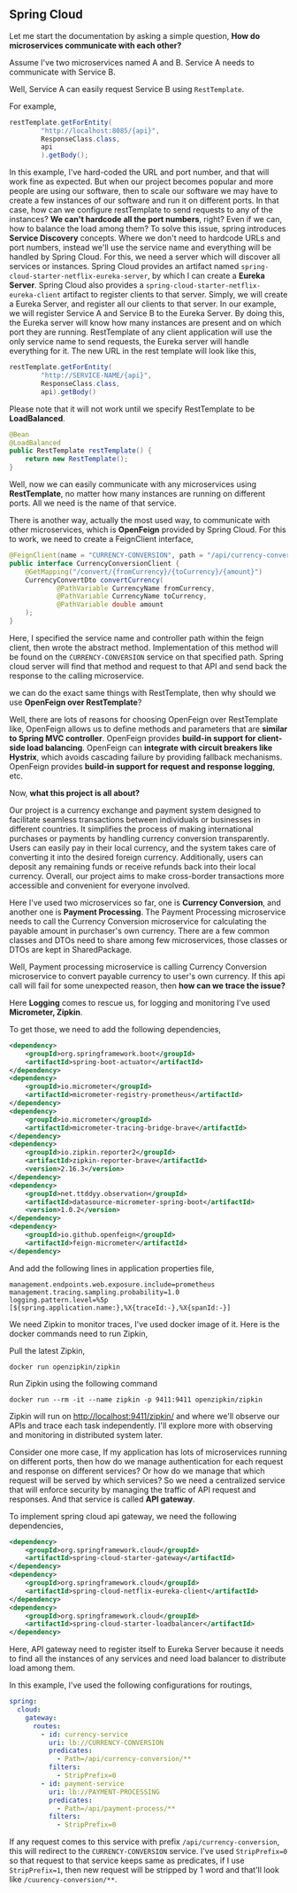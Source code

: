 ## Spring Cloud
Let me start the documentation by asking a simple question, 
**How do microservices communicate with each other?**

Assume I've two microservices named A and B. Service A needs to communicate
with Service B. 

Well, Service A can easily request Service B using `RestTemplate`.

For example,
```java
restTemplate.getForEntity(
        "http://localhost:8085/{api}", 
        ResponseClass.class, 
        api
        ).getBody();
```
In this example, I've hard-coded the URL and port number, and that will work fine
as expected. But when our project becomes popular and more people are using
our software, then to scale our software we may have to create a few
instances of our software and run it on different ports. In that case, how
can we configure restTemplate to send requests to any of the instances? **We
can't hardcode all the port numbers**, right? Even if we can, how to balance
the load among them? To solve this issue, spring introduces **Service Discovery**
concepts. Where we don't need to hardcode URLs and port numbers, instead we'll
use the service name and everything will be handled by Spring Cloud. For this,
we need a server which will discover all services or instances. Spring Cloud
provides an artifact named `spring-cloud-starter-netflix-eureka-server`,
by which I can create a **Eureka Server**. Spring Cloud also provides
a `spring-cloud-starter-netflix-eureka-client` artifact to register clients to
that server. Simply, we will create a Eureka Server, and register all our clients
to that server. In our example, we will register Service A and Service B to the Eureka
Server. By doing this, the Eureka server will know how many instances are
present and on which port they are running. RestTemplate of any client
application will use the only service name to send requests, the Eureka server will
handle everything for it. The new URL in the rest template will look like this,
```java
restTemplate.getForEntity(
        "http://SERVICE-NAME/{api}", 
        ResponseClass.class, 
        api).getBody()
```
Please note that it will not work until we specify RestTemplate to
be **LoadBalanced**.

```java
@Bean
@LoadBalanced
public RestTemplate restTemplate() {
    return new RestTemplate();
}
```

Well, now we can easily communicate with any microservices using
**RestTemplate**, no matter how many instances are running on different
ports. All we need is the name of that service.

There is another way, actually the most used way, to communicate with other
microservices, which is **OpenFeign** provided by Spring Cloud. For this to
work, we need to create a FeignClient interface,
```java
@FeignClient(name = "CURRENCY-CONVERSION", path = "/api/currency-conversion")
public interface CurrencyConversionClient {
    @GetMapping("/convert/{fromCurrency}/{toCurrency}/{amount}")
    CurrencyConvertDto convertCurrency(
            @PathVariable CurrencyName fromCurrency,
            @PathVariable CurrencyName toCurrency,
            @PathVariable double amount
    );
}
```

Here, I specified the service name and controller path within the feign client,
then wrote the abstract method. Implementation of this method will be
found on the `CURRENCY-CONVERSION` service on that specified path. Spring cloud
server will find that method and request to that API and send back the response
to the calling microservice.

we can do the exact same things with RestTemplate, then why should we
use **OpenFeign over RestTemplate**?

Well, there are lots of reasons for choosing OpenFeign over RestTemplate like,
OpenFeign allows us to define methods and parameters that are **similar to
Spring MVC controller**. OpenFeign provides **build-in support for client-side
load balancing**. OpenFeign can **integrate with circuit breakers like Hystrix**,
which avoids cascading failure by providing fallback mechanisms. OpenFeign
provides **build-in support for request and response logging**, etc.

Now, **what this project is all about?**

Our project is a currency exchange and payment system designed to 
facilitate seamless transactions between individuals or businesses in 
different countries. It simplifies the process of making international 
purchases or payments by handling currency conversion transparently. 
Users can easily pay in their local currency, and the system takes care 
of converting it into the desired foreign currency. Additionally, users can
deposit any remaining funds or receive refunds back into their local 
currency. Overall, our project aims to make cross-border transactions 
more accessible and convenient for everyone involved.

Here I've used two microservices so far, one is **Currency Conversion**,
and another one is **Payment Processing**. The Payment Processing 
microservice needs to call the Currency Conversion microservice for
calculating the payable amount in purchaser's own currency. There are a
few common classes and DTOs need to share among few microservices, those
classes or DTOs are kept in SharedPackage.


Well, Payment processing microservice is calling Currency Conversion microservice
to convert payable currency to user's own currency. If this api call will
fail for some unexpected reason, then **how can we trace the issue?**

Here **Logging** comes to rescue us, for logging and monitoring I've used **Micrometer,
Zipkin**. 

To get those, we need to add the following dependencies,
```xml
<dependency>
    <groupId>org.springframework.boot</groupId>
    <artifactId>spring-boot-actuator</artifactId>
</dependency>
<dependency>
    <groupId>io.micrometer</groupId>
    <artifactId>micrometer-registry-prometheus</artifactId>
</dependency>
<dependency>
    <groupId>io.micrometer</groupId>
    <artifactId>micrometer-tracing-bridge-brave</artifactId>
</dependency>
<dependency>
    <groupId>io.zipkin.reporter2</groupId>
    <artifactId>zipkin-reporter-brave</artifactId>
    <version>2.16.3</version>
</dependency>
<dependency>
    <groupId>net.ttddyy.observation</groupId>
    <artifactId>datasource-micrometer-spring-boot</artifactId>
    <version>1.0.2</version>
</dependency>
<dependency>
    <groupId>io.github.openfeign</groupId>
    <artifactId>feign-micrometer</artifactId>
</dependency>
```
And add the following lines in application properties file,
```properties
management.endpoints.web.exposure.include=prometheus
management.tracing.sampling.probability=1.0
logging.pattern.level=%5p [${spring.application.name:},%X{traceId:-},%X{spanId:-}]
```

We need Zipkin to monitor traces, I've used docker image of it. Here is the
docker commands need to run Zipkin,

Pull the latest Zipkin,
```shell
docker run openzipkin/zipkin
```
Run Zipkin using the following command
```shell
docker run --rm -it --name zipkin -p 9411:9411 openzipkin/zipkin
```

Zipkin will run on [http://localhost:9411/zipkin/](http://localhost:9411/zipkin/)
and where we'll observe our APIs and trace each task independently.
I'll explore more with observing and monitoring in distributed system later.

Consider one more case, If my application has lots of microservices running
on different ports, then how do we manage authentication for each request and 
response on different services? Or how do we manage that which request
will be served by which services? So we need a centralized service that
will enforce security by managing the traffic of API request and responses.
And that service is called **API gateway**.

To implement spring cloud api gateway, we need the following dependencies,
```xml
<dependency>
    <groupId>org.springframework.cloud</groupId>
    <artifactId>spring-cloud-starter-gateway</artifactId>
</dependency>
<dependency>
    <groupId>org.springframework.cloud</groupId>
    <artifactId>spring-cloud-netflix-eureka-client</artifactId>
</dependency>
<dependency>
    <groupId>org.springframework.cloud</groupId>
    <artifactId>spring-cloud-starter-loadbalancer</artifactId>
</dependency>
```

Here, API gateway need to register itself to Eureka Server because it needs
to find all the instances of any services and need load balancer to distribute
load among them.

In this example, I've used the following configurations for routings,
```yaml
spring:
  cloud:
    gateway:
      routes:
        - id: currency-service
          uri: lb://CURRENCY-CONVERSION
          predicates:
            - Path=/api/currency-conversion/**
          filters:
            - StripPrefix=0
        - id: payment-service
          uri: lb://PAYMENT-PROCESSING
          predicates:
            - Path=/api/payment-process/**
          filters:
            - StripPrefix=0
```
If any request comes to this service with prefix `/api/currency-conversion`,
this will redirect to the `CURRENCY-CONVERSION` service. I've used
`StripPrefix=0` so that request to that service keeps same as predicates, if I use
`StripPrefix=1`, then new request will be stripped by 1 word and that'll
look like `/cuurency-conversion/**`.